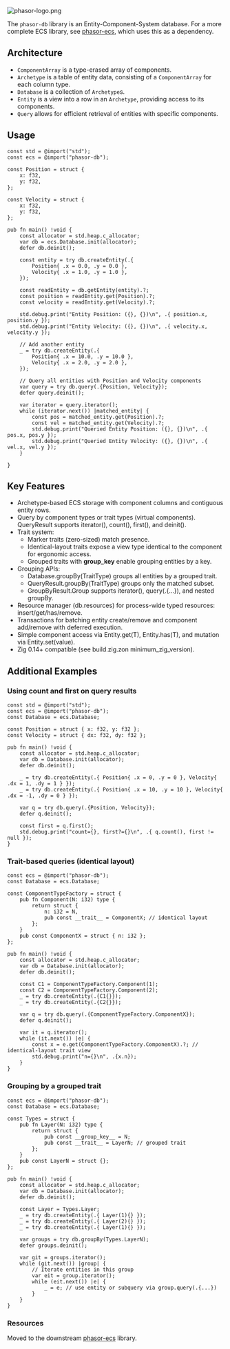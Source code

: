 ![phasor-logo.png](docs/phasor-logo.png)

The `phasor-db` library is an Entity-Component-System database. For a more complete ECS library,
see [phasor-ecs](https://github.com/b33j0r/phaso-ecs), which uses this as a dependency.

## Architecture

- `ComponentArray` is a type-erased array of components.
- `Archetype` is a table of entity data, consisting of a `ComponentArray` for each column type.
- `Database` is a collection of `Archetype`s.
- `Entity` is a view into a row in an `Archetype`, providing access to its components.
- `Query` allows for efficient retrieval of entities with specific components.

## Usage

```zig
const std = @import("std");
const ecs = @import("phasor-db");

const Position = struct {
    x: f32,
    y: f32,
};

const Velocity = struct {
    x: f32,
    y: f32,
};

pub fn main() !void {
    const allocator = std.heap.c_allocator;
    var db = ecs.Database.init(allocator);
    defer db.deinit();

    const entity = try db.createEntity(.{
        Position{ .x = 0.0, .y = 0.0 },
        Velocity{ .x = 1.0, .y = 1.0 },
    });

    const readEntity = db.getEntity(entity).?;
    const position = readEntity.get(Position).?;
    const velocity = readEntity.get(Velocity).?;

    std.debug.print("Entity Position: ({}, {})\n", .{ position.x, position.y });
    std.debug.print("Entity Velocity: ({}, {})\n", .{ velocity.x, velocity.y });

    // Add another entity
    _ = try db.createEntity(.{
        Position{ .x = 10.0, .y = 10.0 },
        Velocity{ .x = 2.0, .y = 2.0 },
    });

    // Query all entities with Position and Velocity components
    var query = try db.query(.{Position, Velocity});
    defer query.deinit();

    var iterator = query.iterator();
    while (iterator.next()) |matched_entity| {
        const pos = matched_entity.get(Position).?;
        const vel = matched_entity.get(Velocity).?;
        std.debug.print("Queried Entity Position: ({}, {})\n", .{ pos.x, pos.y });
        std.debug.print("Queried Entity Velocity: ({}, {})\n", .{ vel.x, vel.y });
    }

}
```

## Key Features

- Archetype-based ECS storage with component columns and contiguous entity rows.
- Query by component types or trait types (virtual components). QueryResult supports iterator(), count(), first(), and deinit().
- Trait system:
    - Marker traits (zero-sized) match presence.
    - Identical-layout traits expose a view type identical to the component for ergonomic access.
    - Grouped traits with __group_key__ enable grouping entities by a key.
- Grouping APIs:
    - Database.groupBy(TraitType) groups all entities by a grouped trait.
    - QueryResult.groupBy(TraitType) groups only the matched subset.
    - GroupByResult.Group supports iterator(), query(.{...}), and nested groupBy.
- Resource manager (db.resources) for process-wide typed resources: insert/get/has/remove.
- Transactions for batching entity create/remove and component add/remove with deferred execution.
- Simple component access via Entity.get(T), Entity.has(T), and mutation via Entity.set(value).
- Zig 0.14+ compatible (see build.zig.zon minimum_zig_version).

## Additional Examples

### Using count and first on query results

```zig
const std = @import("std");
const ecs = @import("phasor-db");
const Database = ecs.Database;

const Position = struct { x: f32, y: f32 };
const Velocity = struct { dx: f32, dy: f32 };

pub fn main() !void {
    const allocator = std.heap.c_allocator;
    var db = Database.init(allocator);
    defer db.deinit();

    _ = try db.createEntity(.{ Position{ .x = 0, .y = 0 }, Velocity{ .dx = 1, .dy = 1 } });
    _ = try db.createEntity(.{ Position{ .x = 10, .y = 10 }, Velocity{ .dx = -1, .dy = 0 } });

    var q = try db.query(.{Position, Velocity});
    defer q.deinit();

    const first = q.first();
    std.debug.print("count={}, first?={}\n", .{ q.count(), first != null });
}
```

### Trait-based queries (identical layout)

```zig
const ecs = @import("phasor-db");
const Database = ecs.Database;

const ComponentTypeFactory = struct {
    pub fn Component(N: i32) type {
        return struct {
            n: i32 = N,
            pub const __trait__ = ComponentX; // identical layout
        };
    }
    pub const ComponentX = struct { n: i32 };
};

pub fn main() !void {
    const allocator = std.heap.c_allocator;
    var db = Database.init(allocator);
    defer db.deinit();

    const C1 = ComponentTypeFactory.Component(1);
    const C2 = ComponentTypeFactory.Component(2);
    _ = try db.createEntity(.{C1{}});
    _ = try db.createEntity(.{C2{}});

    var q = try db.query(.{ComponentTypeFactory.ComponentX});
    defer q.deinit();

    var it = q.iterator();
    while (it.next()) |e| {
        const x = e.get(ComponentTypeFactory.ComponentX).?; // identical-layout trait view
        std.debug.print("n={}\n", .{x.n});
    }
}
```

### Grouping by a grouped trait

```zig
const ecs = @import("phasor-db");
const Database = ecs.Database;

const Types = struct {
    pub fn Layer(N: i32) type {
        return struct {
            pub const __group_key__ = N;
            pub const __trait__ = LayerN; // grouped trait
        };
    }
    pub const LayerN = struct {};
};

pub fn main() !void {
    const allocator = std.heap.c_allocator;
    var db = Database.init(allocator);
    defer db.deinit();

    const Layer = Types.Layer;
    _ = try db.createEntity(.{ Layer(1){} });
    _ = try db.createEntity(.{ Layer(2){} });
    _ = try db.createEntity(.{ Layer(1){} });

    var groups = try db.groupBy(Types.LayerN);
    defer groups.deinit();

    var git = groups.iterator();
    while (git.next()) |group| {
        // Iterate entities in this group
        var eit = group.iterator();
        while (eit.next()) |e| {
            _ = e; // use entity or subquery via group.query(.{...})
        }
    }
}
```

### Resources

Moved to the downstream [phasor-ecs](https://github.com/b33j0r/phasor-ecs) library.